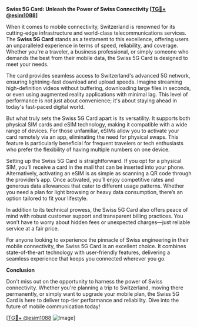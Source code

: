 **Swiss 5G Card: Unleash the Power of Swiss Connectivity [[TG💪+ @esim1088](https://t.me/s/esim1088)]**

When it comes to mobile connectivity, Switzerland is renowned for its cutting-edge infrastructure and world-class telecommunications services. The **Swiss 5G Card** stands as a testament to this excellence, offering users an unparalleled experience in terms of speed, reliability, and coverage. Whether you're a traveler, a business professional, or simply someone who demands the best from their mobile data, the Swiss 5G Card is designed to meet your needs.

The card provides seamless access to Switzerland's advanced 5G network, ensuring lightning-fast download and upload speeds. Imagine streaming high-definition videos without buffering, downloading large files in seconds, or even using augmented reality applications with minimal lag. This level of performance is not just about convenience; it's about staying ahead in today's fast-paced digital world. 

But what truly sets the Swiss 5G Card apart is its versatility. It supports both physical SIM cards and eSIM technology, making it compatible with a wide range of devices. For those unfamiliar, eSIMs allow you to activate your card remotely via an app, eliminating the need for physical swaps. This feature is particularly beneficial for frequent travelers or tech enthusiasts who prefer the flexibility of having multiple numbers on one device.

Setting up the Swiss 5G Card is straightforward. If you opt for a physical SIM, you'll receive a card in the mail that can be inserted into your phone. Alternatively, activating an eSIM is as simple as scanning a QR code through the provider’s app. Once activated, you’ll enjoy competitive rates and generous data allowances that cater to different usage patterns. Whether you need a plan for light browsing or heavy data consumption, there’s an option tailored to fit your lifestyle.

In addition to its technical prowess, the Swiss 5G Card also offers peace of mind with robust customer support and transparent billing practices. You won’t have to worry about hidden fees or unexpected charges—just reliable service at a fair price.

For anyone looking to experience the pinnacle of Swiss engineering in their mobile connectivity, the Swiss 5G Card is an excellent choice. It combines state-of-the-art technology with user-friendly features, delivering a seamless experience that keeps you connected wherever you go. 

**Conclusion**

Don't miss out on the opportunity to harness the power of Swiss connectivity. Whether you're planning a trip to Switzerland, moving there permanently, or simply want to upgrade your mobile plan, the Swiss 5G Card is here to deliver top-tier performance and reliability. Dive into the future of mobile communication today!

[[TG💪+ @esim1088](https://t.me/s/esim1088) ![Image](https://i.postimg.cc/Y0z9fWf4/image.png)]